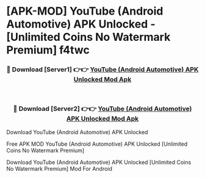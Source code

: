 # [APK-MOD] YouTube (Android Automotive) APK Unlocked - [Unlimited Coins No Watermark Premium] f4twc



<div align="center">
<h3>🔴 Download [Server1] 👉👉 <a href="https://momento.my/?title=YouTube_(Android_Automotive)_APK_Unlocked">YouTube (Android Automotive) APK Unlocked Mod Apk</a></h3><br>

<h3>🔴 Download [Server2] 👉👉 <a href="https://momento.my/?title=YouTube_(Android_Automotive)_APK_Unlocked">YouTube (Android Automotive) APK Unlocked Mod Apk</a></h3>
</div>



Download YouTube (Android Automotive) APK Unlocked 

Free APK MOD YouTube (Android Automotive) APK Unlocked [Unlimited Coins No Watermark Premium]

Download YouTube (Android Automotive) APK Unlocked [Unlimited Coins No Watermark Premium] Mod For Android

